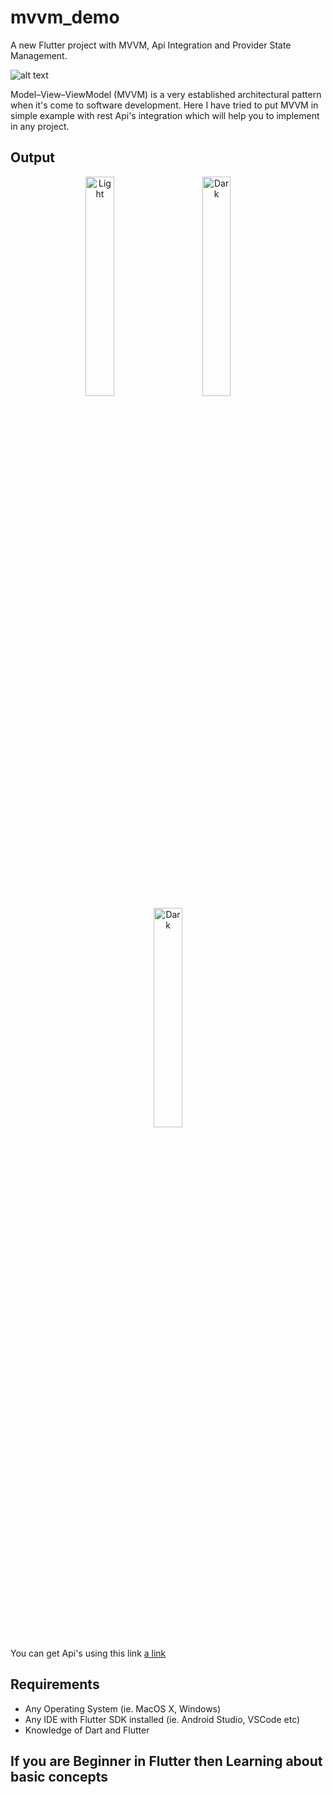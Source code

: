 # mvvm_demo

A new Flutter project with MVVM, Api Integration and Provider State Management.

![alt text](https://uploads.toptal.io/blog/image/127608/toptal-blog-image-1543413671794-80993a19fea97477524763c908b50a7a.png)

Model–View–ViewModel (MVVM) is a very established architectural pattern when it's come to software development. Here I have tried to put MVVM in simple example with rest Api's integration which will help you to implement in any project.

## Output
<p align="center">
  <img alt="Light" src="https://www.linkpicture.com/q/simulator_screenshot_5A406B95-4C76-4C52-BEEF-3D3BE2AC842D.png" width="30%">
&nbsp; &nbsp; &nbsp; &nbsp;
  <img alt="Dark" src="https://www.linkpicture.com/q/simulator_screenshot_38719DCA-95CC-466F-BA54-24996B45E858.png" width="30%">
  &nbsp; &nbsp; &nbsp; &nbsp;
  <img alt="Dark" src="https://www.linkpicture.com/q/simulator_screenshot_05295C83-3E78-4E9F-BA0C-D3B20F6B8C5E.png" width="30%">
</p>

You can get Api's using this link
[a link](https://reqres.in/)

## Requirements
* Any Operating System (ie. MacOS X, Windows)
* Any IDE with Flutter SDK installed (ie. Android Studio, VSCode etc)
* Knowledge of Dart and Flutter

## If you are Beginner in Flutter then Learning about basic concepts
